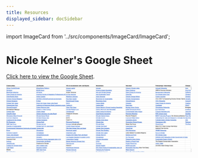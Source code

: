 ```yaml
---
title: Resources
displayed_sidebar: docSidebar
---
```

import ImageCard from '../src/components/ImageCard/ImageCard';



<!-- ## Start here

### Pick your climate solution

  <ImageCard 
        title="Electricity"
        description="In order to electrify everything with zero emissions, we need to upgrade our entire infrastructure"
        imageUrl="img/electricity.png"
        linkUrl="/sector-electricity"
    />


Our growing database of:

- Organizations
- Communities
- Individuals
- Case studies
- [Technologies](../technologies)
- Skills
- Job categories
- Full [glossary](../glossary) of terms -->

# Nicole Kelner's Google Sheet

[Click here to view the Google Sheet](https://docs.google.com/spreadsheets/d/1QzarGBkRUvTSx8qu92O0d3zJ6XkblfyyMONSPUsoLgs/edit#gid=0).

[![Nicole Kelner's Google Sheet](../static/img/nicoles-spreadsheet.png)](https://docs.google.com/spreadsheets/d/1QzarGBkRUvTSx8qu92O0d3zJ6XkblfyyMONSPUsoLgs/edit#gid=0)

<!-- <iframe
  loading="lazy"
  src="https://docs.google.com/spreadsheets/d/1QzarGBkRUvTSx8qu92O0d3zJ6XkblfyyMONSPUsoLgs/edit#gid=0"
  scrolling="No"
  height="600px"
  width="100%"
></iframe>
 -->
<!-- <iframe
  loading="lazy"
  src="https://baserow.io/public/grid/F9iNqpzpbOSx1mAixwYzOaozLex-fjXn2JdUtTIc8TQ"
  name="iFrame Name"
  scrolling="No"
  height="500px"
  width="100%"
></iframe> -->

<!-- ---

<iframe
  loading="lazy"
  src="https://baserow.io/form/uDIg8ORsHgdwV0AzwivTbulh194iJOpkB_Nslz_3VhY"
  name="iFrame Name"
  scrolling="Yes"
  height="1000px"
  width="100%"
></iframe> -->
